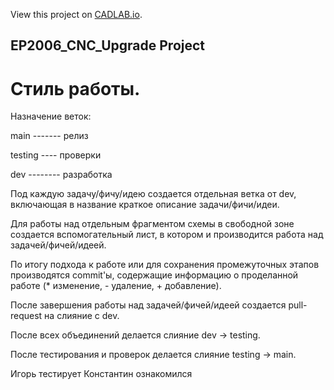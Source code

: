View this project on [CADLAB.io](https://cadlab.io/project/25653). 

## EP2006_CNC_Upgrade Project

# Стиль работы.

Назначение веток:

main ------- релиз

testing ---- проверки

dev -------- разработка


Под каждую задачу/фичу/идею создается отдельная ветка от dev, включающая в название краткое описание задачи/фичи/идеи.

Для работы над отдельным фрагментом схемы в свободной зоне создается вспомогательный лист, в котором и производится работа над задачей/фичей/идеей.

По итогу подхода к работе или для сохранения промежуточных этапов производятся commit'ы, содержащие информацию о проделанной работе (* изменение, - удаление, + добавление).

После завершения работы над задачей/фичей/идеей создается pull-request на слияние с dev.

После всех объединений делается слияние dev -> testing.

После тестирования и проверок делается слияние testing -> main.

Игорь тестирует
Константин ознакомился
